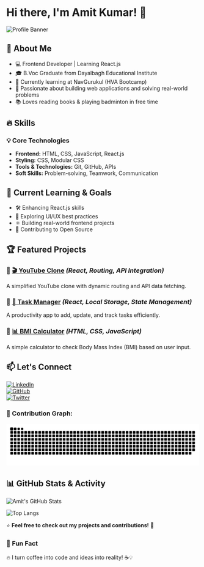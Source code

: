 # Hi there, I'm Amit Kumar! 👋

![Profile Banner](https://source.unsplash.com/1600x400/?technology,developer)

## 🚀 About Me
- 💻 Frontend Developer | Learning React.js
- 🎓 B.Voc Graduate from Dayalbagh Educational Institute
- 🏫 Currently learning at NavGurukul (HVA Bootcamp)
- 🎯 Passionate about building web applications and solving real-world problems
- 📚 Loves reading books & playing badminton in free time

## 🔥 Skills
### 💡 Core Technologies
- **Frontend:** HTML, CSS, JavaScript, React.js
- **Styling:** CSS, Modular CSS
- **Tools & Technologies:** Git, GitHub, APIs
- **Soft Skills:** Problem-solving, Teamwork, Communication

## 🌱 Current Learning & Goals
- 🛠 Enhancing React.js skills
- 🎨 Exploring UI/UX best practices
- ⚛️ Building real-world frontend projects
- 🚀 Contributing to Open Source

## 🏆 Featured Projects
### 🔹 [🎬 YouTube Clone](#) *(React, Routing, API Integration)*
A simplified YouTube clone with dynamic routing and API data fetching.

### 🔹 [📝 Task Manager](#) *(React, Local Storage, State Management)*
A productivity app to add, update, and track tasks efficiently.

### 🔹 [📊 BMI Calculator](#) *(HTML, CSS, JavaScript)*
A simple calculator to check Body Mass Index (BMI) based on user input.

## 📫 Let's Connect
[![LinkedIn](https://img.shields.io/badge/LinkedIn-blue?style=for-the-badge&logo=linkedin)](https://www.linkedin.com/in/your-profile/)  
[![GitHub](https://img.shields.io/badge/GitHub-black?style=for-the-badge&logo=github)](https://github.com/Amit-2002)  
[![Twitter](https://img.shields.io/badge/Twitter-blue?style=for-the-badge&logo=twitter)](https://twitter.com/your-profile)  

<h3 align="left">🐍 Contribution Graph:</h3>
<picture>
  <source media="(prefers-color-scheme: dark)" srcset="https://raw.githubusercontent.com/platane/snk/output/github-contribution-grid-snake-dark.svg" />
  <source media="(prefers-color-scheme: light)" srcset="https://raw.githubusercontent.com/platane/snk/output/github-contribution-grid-snake.svg" />
  <img alt="GitHub contribution grid snake animation" src="https://raw.githubusercontent.com/platane/snk/output/github-contribution-grid-snake.svg" />
</picture>

## 📊 GitHub Stats & Activity
![Amit's GitHub Stats](https://github-readme-stats.vercel.app/api?username=amitkumar&show_icons=true&theme=radical)

![Top Langs](https://github-readme-stats.vercel.app/api/top-langs/?username=amitkumar&layout=compact&theme=radical)

⭐ **Feel free to check out my projects and contributions!** 🚀

### 🎯 Fun Fact
🔥 I turn coffee into code and ideas into reality! ☕💡
